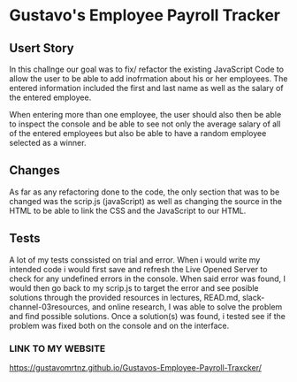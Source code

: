 # Gustavo's Employee Payroll Tracker


##  Usert Story
In this challnge our goal was to fix/ refactor the existing JavaScript Code to allow the user to be able to add inofrmation about his or her employees. The entered information included the first and last name as well as the salary of the entered employee.

When entering more than one employee, the user should also then be able to inspect the console and be able to see not only the average salary of all of the entered employees but also be able to have a random employee selected as a winner.

## Changes
As far as any refactoring done to the code, the only section that was to be changed was the scrip.js (javaScript) as well as changing the source in the HTML to be able to link the CSS and the JavaScript to our HTML.

## Tests
A lot of my tests conssisted on trial and error. When i would write my intended code i would first save and refresh the Live Opened Server to check for any undefined errors in the console. When said error was found, I would then go back to my scrip.js to target the error and see posible solutions through the  provided resources in lectures, READ.md, slack-channel-03resources, and online research, I was able to solve the problem and find possible solutions. Once a solution(s) was found, i tested see if the problem was fixed both on the console and on the interface.

### LINK TO MY WEBSITE 
https://gustavomrtnz.github.io/Gustavos-Employee-Payroll-Traxcker/
